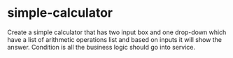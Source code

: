 # simple-calculator
Create a simple calculator that has two input box and one drop-down which have a list of arithmetic operations list and based on inputs it will show the answer. Condition is all the business logic should go into service.
